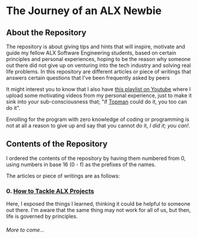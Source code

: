 # The Journey of an **ALX** Newbie
## About the Repository
The repository is about giving tips and hints that will inspire, motivate and guide my fellow ALX Software Engineering students, based on certain principles and personal experiences, hoping to be the reason why someone out there did not give up on venturing into the tech industry and solving real life problems.
In this repository are different articles or piece of writings that answers certain questions that I've been frequently asked by peers

It might interest you to know that I also have [this playlist on Youtube]() where I upload some motivating videos from my personal experience, just to make it sink into your sub-consciousness that; "if [Topman](https://github.com/tpauldike) could do it, you too can do it".

Enrolling for the program with zero knowledge of coding or programming is not at all a reason to give up and say that you cannot do it, *I did it; you can!*.

## Contents of the Repository
I ordered the contents of the repository by having them numbered from 0, using numbers in base 16 (0 - f) as the prefixes of the names.

The articles or piece of writings are as follows:
### 0. [How to Tackle ALX Projects](./0-tackling_alx_projects)
Here, I exposed the things I learned, thinking it could be helpful to someone out there. I'm aware that the same thing may not work for all of us, but then, life is governed by principles.

###### *More to come...*